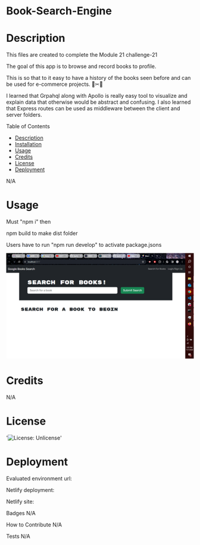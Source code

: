 # Book-Search-Engine

# Description

This files are created to complete the Module 21 challenge-21

The goal of this app is to browse and record books to profile. 

This is so that to it easy to have a history of the books seen before and can be used for e-commerce projects. 📐✂🔎

I learned that Grpahql along with Apollo is really easy tool to visualize and explain data that otherwise would be abstract and confusing. I also learned that Express routes can be used as middleware between the client and server folders.

Table of Contents
- [Description](#Decription)
- [Installation](#Installation)
- [Usage](#Usage)
- [Credits](#Credits)
- [License](#License)
- [Deployment](#Deployment)

N/A

# Usage

Must "npm i" then

npm build to make dist folder

Users have to run "npm run develop" to activate package.jsons 

![alttext](./client/src/assets/Screenshot%20(259).png)

# Credits

N/A

# License

'![License: Unlicense](https://img.shields.io/badge/license-Unlicense-blue.svg)'

# Deployment
Evaluated environment url:  

Netlify deployment:

Netlify site: 

Badges
N/A

How to Contribute
N/A

Tests
N/A